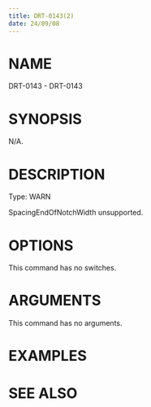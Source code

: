 ```yaml
---
title: DRT-0143(2)
date: 24/09/08
---
```


# NAME

DRT-0143 - DRT-0143

# SYNOPSIS

N/A.

# DESCRIPTION

Type: WARN

SpacingEndOfNotchWidth unsupported.

# OPTIONS

This command has no switches.

# ARGUMENTS

This command has no arguments.

# EXAMPLES

# SEE ALSO
